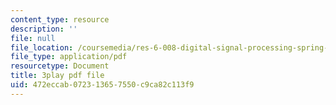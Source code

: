 ```yaml
---
content_type: resource
description: ''
file: null
file_location: /coursemedia/res-6-008-digital-signal-processing-spring-2011/472eccab072313657550c9ca82c113f9_oJv4dsUID0Q.pdf
file_type: application/pdf
resourcetype: Document
title: 3play pdf file
uid: 472eccab-0723-1365-7550-c9ca82c113f9
---
```

